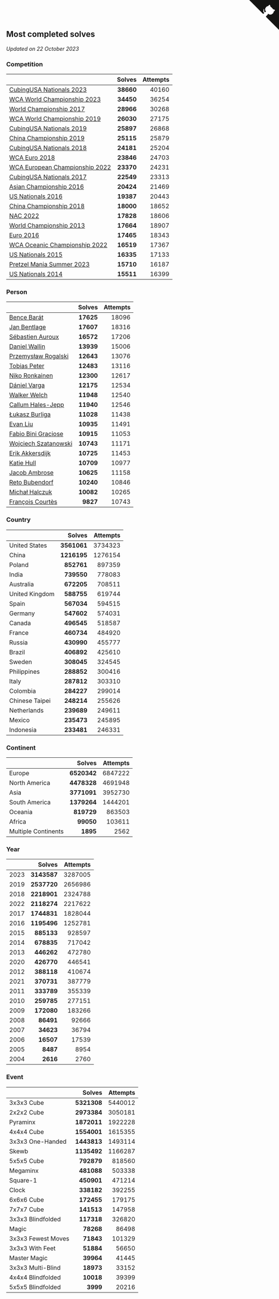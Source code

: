 ## Most completed solves

*Updated on 22 October 2023*


### Competition

|  | Solves | Attempts |
| :--- | ---: | ---: |
| [CubingUSA Nationals 2023](https://www.worldcubeassociation.org/competitions/CubingUSANationals2023) | **38660** | 40160 |
| [WCA World Championship 2023](https://www.worldcubeassociation.org/competitions/WC2023) | **34450** | 36254 |
| [World Championship 2017](https://www.worldcubeassociation.org/competitions/WC2017) | **28966** | 30268 |
| [WCA World Championship 2019](https://www.worldcubeassociation.org/competitions/WC2019) | **26030** | 27175 |
| [CubingUSA Nationals 2019](https://www.worldcubeassociation.org/competitions/CubingUSANationals2019) | **25897** | 26868 |
| [China Championship 2019](https://www.worldcubeassociation.org/competitions/ChinaChampionship2019) | **25115** | 25879 |
| [CubingUSA Nationals 2018](https://www.worldcubeassociation.org/competitions/CubingUSANationals2018) | **24181** | 25204 |
| [WCA Euro 2018](https://www.worldcubeassociation.org/competitions/Euro2018) | **23846** | 24703 |
| [WCA European Championship 2022](https://www.worldcubeassociation.org/competitions/Euro2022) | **23370** | 24231 |
| [CubingUSA Nationals 2017](https://www.worldcubeassociation.org/competitions/CubingUSANationals2017) | **22549** | 23313 |
| [Asian Championship 2016](https://www.worldcubeassociation.org/competitions/AsianChampionship2016) | **20424** | 21469 |
| [US Nationals 2016](https://www.worldcubeassociation.org/competitions/USNationals2016) | **19387** | 20443 |
| [China Championship 2018](https://www.worldcubeassociation.org/competitions/ChinaChampionship2018) | **18000** | 18652 |
| [NAC 2022](https://www.worldcubeassociation.org/competitions/NAC2022) | **17828** | 18606 |
| [World Championship 2013](https://www.worldcubeassociation.org/competitions/WC2013) | **17664** | 18907 |
| [Euro 2016](https://www.worldcubeassociation.org/competitions/Euro2016) | **17465** | 18343 |
| [WCA Oceanic Championship 2022](https://www.worldcubeassociation.org/competitions/OC2022) | **16519** | 17367 |
| [US Nationals 2015](https://www.worldcubeassociation.org/competitions/USNationals2015) | **16335** | 17133 |
| [Pretzel Mania Summer 2023](https://www.worldcubeassociation.org/competitions/PretzelManiaSummer2023) | **15710** | 16187 |
| [US Nationals 2014](https://www.worldcubeassociation.org/competitions/USNationals2014) | **15511** | 16399 |

### Person

|  | Solves | Attempts |
| :--- | ---: | ---: |
| [Bence Barát](https://www.worldcubeassociation.org/persons/2008BARA01) | **17625** | 18096 |
| [Jan Bentlage](https://www.worldcubeassociation.org/persons/2010BENT01) | **17607** | 18316 |
| [Sébastien Auroux](https://www.worldcubeassociation.org/persons/2008AURO01) | **16572** | 17206 |
| [Daniel Wallin](https://www.worldcubeassociation.org/persons/2013WALL03) | **13939** | 15006 |
| [Przemysław Rogalski](https://www.worldcubeassociation.org/persons/2013ROGA02) | **12643** | 13076 |
| [Tobias Peter](https://www.worldcubeassociation.org/persons/2014PETE03) | **12483** | 13116 |
| [Niko Ronkainen](https://www.worldcubeassociation.org/persons/2010RONK01) | **12300** | 12617 |
| [Dániel Varga](https://www.worldcubeassociation.org/persons/2008VARG01) | **12175** | 12534 |
| [Walker Welch](https://www.worldcubeassociation.org/persons/2011WELC01) | **11948** | 12540 |
| [Callum Hales-Jepp](https://www.worldcubeassociation.org/persons/2012HALE01) | **11940** | 12546 |
| [Łukasz Burliga](https://www.worldcubeassociation.org/persons/2013BURL01) | **11028** | 11438 |
| [Evan Liu](https://www.worldcubeassociation.org/persons/2009LIUE01) | **10935** | 11491 |
| [Fabio Bini Graciose](https://www.worldcubeassociation.org/persons/2010GRAC02) | **10915** | 11053 |
| [Wojciech Szatanowski](https://www.worldcubeassociation.org/persons/2011SZAT01) | **10743** | 11171 |
| [Erik Akkersdijk](https://www.worldcubeassociation.org/persons/2005AKKE01) | **10725** | 11453 |
| [Katie Hull](https://www.worldcubeassociation.org/persons/2010HULL01) | **10709** | 10977 |
| [Jacob Ambrose](https://www.worldcubeassociation.org/persons/2010AMBR01) | **10625** | 11158 |
| [Reto Bubendorf](https://www.worldcubeassociation.org/persons/2012BUBE01) | **10240** | 10846 |
| [Michał Halczuk](https://www.worldcubeassociation.org/persons/2006HALC01) | **10082** | 10265 |
| [François Courtès](https://www.worldcubeassociation.org/persons/2008COUR01) | **9827** | 10743 |

### Country

|  | Solves | Attempts |
| :--- | ---: | ---: |
| United States | **3561061** | 3734323 |
| China | **1216195** | 1276154 |
| Poland | **852761** | 897359 |
| India | **739550** | 778083 |
| Australia | **672205** | 708511 |
| United Kingdom | **588755** | 619744 |
| Spain | **567034** | 594515 |
| Germany | **547602** | 574031 |
| Canada | **496545** | 518587 |
| France | **460734** | 484920 |
| Russia | **430990** | 455777 |
| Brazil | **406892** | 425610 |
| Sweden | **308045** | 324545 |
| Philippines | **288852** | 300416 |
| Italy | **287812** | 303310 |
| Colombia | **284227** | 299014 |
| Chinese Taipei | **248214** | 255626 |
| Netherlands | **239689** | 249611 |
| Mexico | **235473** | 245895 |
| Indonesia | **233481** | 246331 |

### Continent

|  | Solves | Attempts |
| :--- | ---: | ---: |
| Europe | **6520342** | 6847222 |
| North America | **4478328** | 4691948 |
| Asia | **3771091** | 3952730 |
| South America | **1379264** | 1444201 |
| Oceania | **819729** | 863503 |
| Africa | **99050** | 103611 |
| Multiple Continents | **1895** | 2562 |

### Year

|  | Solves | Attempts |
| :--- | ---: | ---: |
| 2023 | **3143587** | 3287005 |
| 2019 | **2537720** | 2656986 |
| 2018 | **2218901** | 2324788 |
| 2022 | **2118274** | 2217622 |
| 2017 | **1744831** | 1828044 |
| 2016 | **1195496** | 1252781 |
| 2015 | **885133** | 928597 |
| 2014 | **678835** | 717042 |
| 2013 | **446262** | 472780 |
| 2020 | **426770** | 446541 |
| 2012 | **388118** | 410674 |
| 2021 | **370731** | 387779 |
| 2011 | **333789** | 355339 |
| 2010 | **259785** | 277151 |
| 2009 | **172080** | 183266 |
| 2008 | **86491** | 92666 |
| 2007 | **34623** | 36794 |
| 2006 | **16507** | 17539 |
| 2005 | **8487** | 8954 |
| 2004 | **2616** | 2760 |

### Event

|  | Solves | Attempts |
| :--- | ---: | ---: |
| 3x3x3 Cube | **5321308** | 5440012 |
| 2x2x2 Cube | **2973384** | 3050181 |
| Pyraminx | **1872011** | 1922228 |
| 4x4x4 Cube | **1554001** | 1615355 |
| 3x3x3 One-Handed | **1443813** | 1493114 |
| Skewb | **1135492** | 1166287 |
| 5x5x5 Cube | **792879** | 818560 |
| Megaminx | **481088** | 503338 |
| Square-1 | **450901** | 471214 |
| Clock | **338182** | 392255 |
| 6x6x6 Cube | **172455** | 179175 |
| 7x7x7 Cube | **141513** | 147958 |
| 3x3x3 Blindfolded | **117318** | 326820 |
| Magic | **78268** | 86498 |
| 3x3x3 Fewest Moves | **71843** | 101329 |
| 3x3x3 With Feet | **51884** | 56650 |
| Master Magic | **39964** | 41445 |
| 3x3x3 Multi-Blind | **18973** | 33152 |
| 4x4x4 Blindfolded | **10018** | 39399 |
| 5x5x5 Blindfolded | **3999** | 20216 |


<a href="https://github.com/jonatanklosko/wca_statistics" class="github-corner" aria-label="View source on Github"><svg width="80" height="80" viewBox="0 0 250 250" style="fill:#151513; color:#fff; position: absolute; top: 0; border: 0; right: 0;" aria-hidden="true"><path d="M0,0 L115,115 L130,115 L142,142 L250,250 L250,0 Z"></path><path d="M128.3,109.0 C113.8,99.7 119.0,89.6 119.0,89.6 C122.0,82.7 120.5,78.6 120.5,78.6 C119.2,72.0 123.4,76.3 123.4,76.3 C127.3,80.9 125.5,87.3 125.5,87.3 C122.9,97.6 130.6,101.9 134.4,103.2" fill="currentColor" style="transform-origin: 130px 106px;" class="octo-arm"></path><path d="M115.0,115.0 C114.9,115.1 118.7,116.5 119.8,115.4 L133.7,101.6 C136.9,99.2 139.9,98.4 142.2,98.6 C133.8,88.0 127.5,74.4 143.8,58.0 C148.5,53.4 154.0,51.2 159.7,51.0 C160.3,49.4 163.2,43.6 171.4,40.1 C171.4,40.1 176.1,42.5 178.8,56.2 C183.1,58.6 187.2,61.8 190.9,65.4 C194.5,69.0 197.7,73.2 200.1,77.6 C213.8,80.2 216.3,84.9 216.3,84.9 C212.7,93.1 206.9,96.0 205.4,96.6 C205.1,102.4 203.0,107.8 198.3,112.5 C181.9,128.9 168.3,122.5 157.7,114.1 C157.9,116.9 156.7,120.9 152.7,124.9 L141.0,136.5 C139.8,137.7 141.6,141.9 141.8,141.8 Z" fill="currentColor" class="octo-body"></path></svg></a><style>.github-corner:hover .octo-arm{animation:octocat-wave 560ms ease-in-out}@keyframes octocat-wave{0%,100%{transform:rotate(0)}20%,60%{transform:rotate(-25deg)}40%,80%{transform:rotate(10deg)}}@media (max-width:500px){.github-corner:hover .octo-arm{animation:none}.github-corner .octo-arm{animation:octocat-wave 560ms ease-in-out}}</style>
